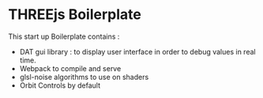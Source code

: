 # THREEjs Boilerplate

This start up Boilerplate contains :
- DAT gui library : to display user interface in order to debug values in real time.
- Webpack to compile and serve 
- glsl-noise algorithms to use on shaders
- Orbit Controls by default
